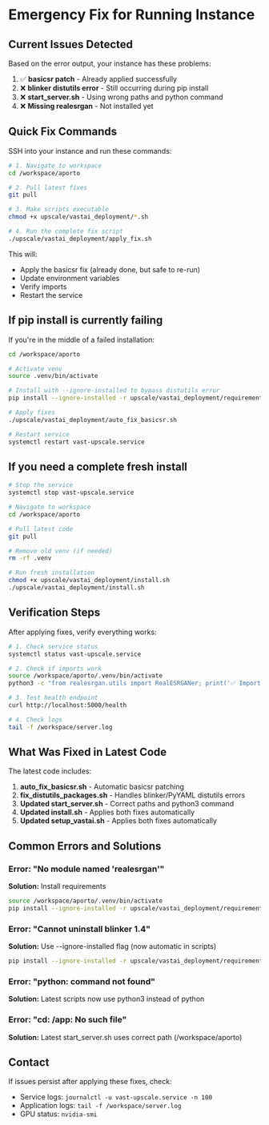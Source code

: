 # Emergency Fix for Running Instance

## Current Issues Detected

Based on the error output, your instance has these problems:

1. ✅ **basicsr patch** - Already applied successfully
2. ❌ **blinker distutils error** - Still occurring during pip install
3. ❌ **start_server.sh** - Using wrong paths and python command
4. ❌ **Missing realesrgan** - Not installed yet

## Quick Fix Commands

SSH into your instance and run these commands:

```bash
# 1. Navigate to workspace
cd /workspace/aporto

# 2. Pull latest fixes
git pull

# 3. Make scripts executable
chmod +x upscale/vastai_deployment/*.sh

# 4. Run the complete fix script
./upscale/vastai_deployment/apply_fix.sh
```

This will:
- Apply the basicsr fix (already done, but safe to re-run)
- Update environment variables
- Verify imports
- Restart the service

## If pip install is currently failing

If you're in the middle of a failed installation:

```bash
cd /workspace/aporto

# Activate venv
source .venv/bin/activate

# Install with --ignore-installed to bypass distutils error
pip install --ignore-installed -r upscale/vastai_deployment/requirements.txt

# Apply fixes
./upscale/vastai_deployment/auto_fix_basicsr.sh

# Restart service
systemctl restart vast-upscale.service
```

## If you need a complete fresh install

```bash
# Stop the service
systemctl stop vast-upscale.service

# Navigate to workspace
cd /workspace/aporto

# Pull latest code
git pull

# Remove old venv (if needed)
rm -rf .venv

# Run fresh installation
chmod +x upscale/vastai_deployment/install.sh
./upscale/vastai_deployment/install.sh
```

## Verification Steps

After applying fixes, verify everything works:

```bash
# 1. Check service status
systemctl status vast-upscale.service

# 2. Check if imports work
source /workspace/aporto/.venv/bin/activate
python3 -c "from realesrgan.utils import RealESRGANer; print('✅ Import successful')"

# 3. Test health endpoint
curl http://localhost:5000/health

# 4. Check logs
tail -f /workspace/server.log
```

## What Was Fixed in Latest Code

The latest code includes:

1. **auto_fix_basicsr.sh** - Automatic basicsr patching
2. **fix_distutils_packages.sh** - Handles blinker/PyYAML distutils errors
3. **Updated start_server.sh** - Correct paths and python3 command
4. **Updated install.sh** - Applies both fixes automatically
5. **Updated setup_vastai.sh** - Applies both fixes automatically

## Common Errors and Solutions

### Error: "No module named 'realesrgan'"
**Solution:** Install requirements
```bash
source /workspace/aporto/.venv/bin/activate
pip install --ignore-installed -r upscale/vastai_deployment/requirements.txt
```

### Error: "Cannot uninstall blinker 1.4"
**Solution:** Use --ignore-installed flag (now automatic in scripts)
```bash
pip install --ignore-installed -r upscale/vastai_deployment/requirements.txt
```

### Error: "python: command not found"
**Solution:** Latest scripts now use python3 instead of python

### Error: "cd: /app: No such file"
**Solution:** Latest start_server.sh uses correct path (/workspace/aporto)

## Contact

If issues persist after applying these fixes, check:
- Service logs: `journalctl -u vast-upscale.service -n 100`
- Application logs: `tail -f /workspace/server.log`
- GPU status: `nvidia-smi`
